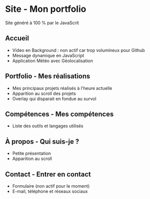 # Site - Mon portfolio

Site généré à 100 % par le JavaScrit

## Accueil
- Video en Background : non actif car trop volumineux pour Github
- Message dynamique en JavaScript
- Application Météo avec Géolocalisation

## Portfolio - Mes réalisations
- Mes principaux projets réalisés à l'heure actuelle
- Apparition au scroll des projets
- Overlay qui disparait en fondue au survol

## Compétences - Mes compétences
- Liste des outils et langages utilisés

## À propos - Qui suis-je ?
- Petite présentation
- Apparition au scroll

## Contact - Entrer en contact
- Formulaire (non actif pour le moment)
- E-mail, téléphone et réseaux sociaux

